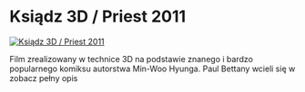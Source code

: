 Ksiądz 3D / Priest 2011 
=============
[![Ksiądz 3D / Priest 2011 ](http://vidos.pl/images/player.gif)](http://vidos.pl/ksiadz-3d-priest-2011)

 Film zrealizowany w technice 3D na podstawie znanego i bardzo popularnego komiksu autorstwa Min-Woo Hyunga. Paul Bettany wcieli się w zobacz pełny opis
